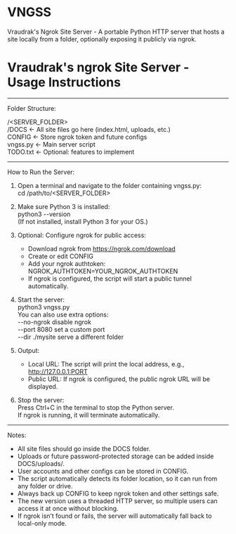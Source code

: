 # VNGSS
Vraudrak's Ngrok Site Server - A portable Python HTTP server that hosts a site locally from a folder, optionally exposing it publicly via ngrok.

# Vraudrak's ngrok Site Server - Usage Instructions
-----------------------------------

Folder Structure:

/<SERVER_FOLDER>  
  /DOCS             <- All site files go here (index.html, uploads, etc.)  
  CONFIG            <- Store ngrok token and future configs  
  vngss.py          <- Main server script  
  TODO.txt          <- Optional: features to implement  

-----------------------------------
How to Run the Server:

1) Open a terminal and navigate to the folder containing vngss.py:  
   cd /path/to/<SERVER_FOLDER>

2) Make sure Python 3 is installed:  
   python3 --version  
   (If not installed, install Python 3 for your OS.)

3) Optional: Configure ngrok for public access:  
   - Download ngrok from https://ngrok.com/download  
   - Create or edit CONFIG  
   - Add your ngrok authtoken:  
     NGROK_AUTHTOKEN=YOUR_NGROK_AUTHTOKEN  
   - If ngrok is configured, the script will start a public tunnel automatically.

4) Start the server:  
   python3 vngss.py  
   You can also use extra options:  
   --no-ngrok     disable ngrok  
   --port 8080    set a custom port  
   --dir ./mysite serve a different folder  

5) Output:  
   - Local URL: The script will print the local address, e.g., http://127.0.0.1:PORT  
   - Public URL: If ngrok is configured, the public ngrok URL will be displayed.  

6) Stop the server:  
   Press Ctrl+C in the terminal to stop the Python server.  
   If ngrok is running, it will terminate automatically.  

-----------------------------------
Notes:

- All site files should go inside the DOCS folder.  
- Uploads or future password-protected storage can be added inside DOCS/uploads/.  
- User accounts and other configs can be stored in CONFIG.  
- The script automatically detects its folder location, so it can run from any folder or drive.  
- Always back up CONFIG to keep ngrok token and other settings safe.  
- The new version uses a threaded HTTP server, so multiple users can access it at once without blocking.  
- If ngrok isn’t found or fails, the server will automatically fall back to local-only mode.  
